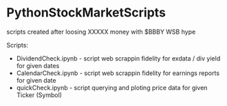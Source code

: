 # PythonStockMarketScripts
scripts created after loosing XXXXX money with $BBBY WSB hype

Scripts:
- DividendCheck.ipynb - script web scrappin fidelity for exdata / div yield for given dates
- CalendarCheck.ipynb - script web scrappin fidelity for earnings reports for given date
- quickCheck.ipynb - script querying and ploting price data for given Ticker (Symbol)
